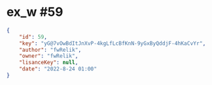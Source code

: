 
# ex_w #59
                
```JSON
{
    "id": 59,
    "key": "yG@7vOwBdItJnXvP-4kgLfLcBfKnN-9yGxByQddjF-4hKaCvYr",
    "author": "fwRelik",
    "owner": "fwRelik",
    "lisanceKey": null,
    "date": "2022-8-24 01:00"
}
```
